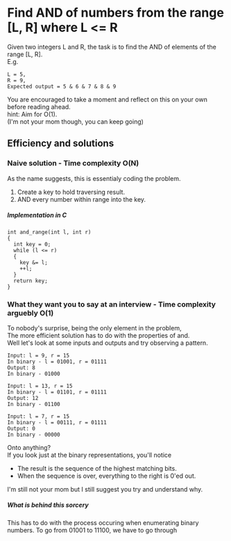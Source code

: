# Find AND of numbers from the range [L, R] where L <= R    

Given two integers L and R, the task is to find the AND of elements of the range [L, R].  
E.g.  
```
L = 5,  
R = 9,  
Expected output = 5 & 6 & 7 & 8 & 9
```
You are encouraged to take a moment and reflect on this on your own before reading ahead.  
hint: Aim for O(1).  
(I'm not your mom though, you can keep going)  
## Efficiency and solutions
### Naive solution - Time complexity O(N)
As the name suggests, this is essentialy coding the problem.  
1. Create a key to hold traversing result.  
2. AND every number within range into the key.  

##### Implementation in C
```
int and_range(int l, int r)
{
  int key = 0;
  while (l <= r)
  {
    key &= l;
    ++l;
  }
  return key;
}
```
### What they want you to say at an interview - Time complexity arguebly O(1)
To nobody's surprise, being the only element in the problem,  
The more efficient solution has to do with the properties of and.  
Well let's look at some inputs and outputs and try observing a pattern.
```
Input: l = 9, r = 15  
In binary - l = 01001, r = 01111 
Output: 8
In binary - 01000

Input: l = 13, r = 15  
In binary - l = 01101, r = 01111 
Output: 12
In binary - 01100

Input: l = 7, r = 15  
In binary - l = 00111, r = 01111 
Output: 0
In binary - 00000
```
Onto anything?  
If you look just at the binary representations, you'll notice  
* The result is the sequence of the highest matching bits.  
* When the sequence is over, everything to the right is 0'ed out.

I'm still not your mom but I still suggest you try and understand why.
##### What is behind this sorcery
This has to do with the process occuring when enumerating binary numbers.
To go from 01001 to 11100, we have to go through   
